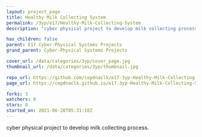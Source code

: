 ```yaml
---
layout: project_page
title: Healthy Milk Collecting System
permalink: /3yp/e17/Healthy-Milk-Collecting-System
description: "cyber physical project to develop milk collecting process."

has_children: false
parent: E17 Cyber-Physical Systems Projects
grand_parent: Cyber-Physical Systems Projects

cover_url: /data/categories/3yp/cover_page.jpg
thumbnail_url: /data/categories/3yp/thumbnail.jpg

repo_url: https://github.com/cepdnaclk/e17-3yp-Healthy-Milk-Collecting-System
page_url: https://cepdnaclk.github.io/e17-3yp-Healthy-Milk-Collecting-System

forks: 3
watchers: 0
stars: 0
started_on: 2021-06-28T05:31:18Z
---
```

cyber physical project to develop milk collecting process.

